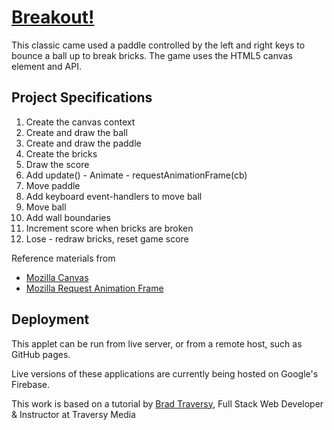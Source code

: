 # [Breakout!](https://breakout-6d65f.firebaseapp.com/)

This classic came used a paddle controlled by the left and right keys to bounce a ball up to break bricks.  The game uses the HTML5 canvas element and API.

## Project Specifications

1. Create the canvas context
2. Create and draw the ball
3. Create and draw the paddle
4. Create the bricks
5. Draw the score
6. Add update() - Animate - requestAnimationFrame(cb)
7. Move paddle
8. Add keyboard event-handlers to move ball
9. Move ball
10. Add wall boundaries
11. Increment score when bricks are broken
12. Lose - redraw bricks, reset game score

Reference materials from

* [Mozilla Canvas](https://developer.mozilla.org/en-US/docs/Web/API/Canvas_API)
* [Mozilla Request Animation Frame](https://developer.mozilla.org/en-US/docs/Web/API/window/requestAnimationFrame)

## Deployment

This applet can be run from live server, or from a remote host, such as GitHub pages.

Live versions of these applications are currently being hosted on Google's Firebase.

This work is based on a tutorial by [Brad Traversy](https://www.udemy.com/user/brad-traversy/), Full Stack Web Developer & Instructor at Traversy Media
